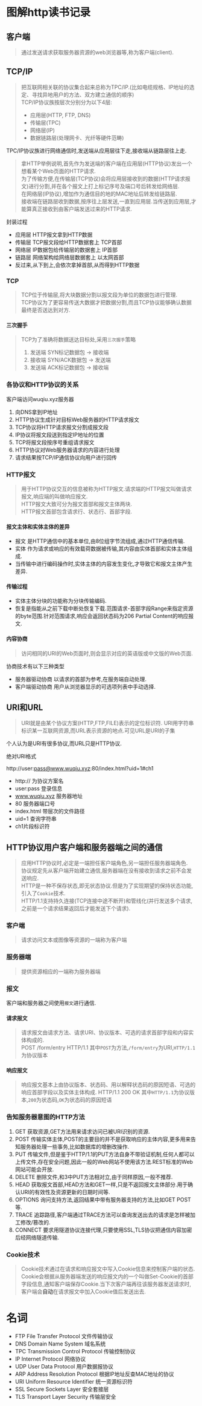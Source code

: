 # 图解http读书记录

## 客户端
> 通过发送请求获取服务器资源的web浏览器等,称为客户端(client).

## TCP/IP
> 把互联网相关联的协议集合起来总称为TPC/IP.(比如电缆规格、IP地址的选定、寻找异地用户的方法、双方建立通信的顺序)<br>
> TCP/IP协议族按层次分别分为以下4层:
> * 应用层(HTTP, FTP, DNS)
> * 传输层(TPC)
> * 网络层(IP)
> * 数据链路层(处理网卡、光纤等硬件范畴)

TPC/IP协议族进行网络通信时,发送端从应用层往下走,接收端从链路层往上走.
> 拿HTTP举例说明,首先作为发送端的客户端在应用层(HTTP协议)发出一个想看某个Web页面的HTTP请求.<br>
> 为了传输方便,在传输层(TCP协议)会将应用层接收到的数据(HTTP请求报文)进行分割,并在各个报文上打上标记序号及端口号后转发给网络层.<br>
> 在网络层(IP协议),增加作为通信目的地的MAC地址后转发给链路层.<br>
> 接收端在链路层收到数据,按序往上层发送,一直到应用层.当传送到应用层,才能算真正接收到由客户端发送过来的HTTP请求.

封装过程
* 应用层 HTTP报文拿到HTTP数据
* 传输层 TCP报文段给HTTP数据套上 TCP首部
* 网络层 IP数据包给传输层的数据套上 IP首部
* 链路层 网络架构给网络层数据套上 以太网首部
* 反过来,从下到上,会依次拿掉首部,从而得到HTTP数据

### TCP
> TCP位于传输层,将大块数据分割以报文段为单位的数据包进行管理.<br>
> TCP协议为了更容易传送大数据才把数据分割,而且TCP协议能够确认数据最终是否送达到对方.
#### 三次握手
> TCP为了准确将数据送达目标处,采用`三次握手`策略
> 1. 发送端 SYN标记数据包 -> 接收端
> 2. 接收端 SYN/ACK数据包 -> 发送端
> 3. 发送端 ACK标记数据包 -> 接收端

### 各协议和HTTP协议的关系
客户端访问wuqiu.xyz服务器
1. 向DNS拿到IP地址
2. HTTP协议生成针对目标Web服务器的HTTP请求报文
3. TCP协议将HTTP请求报文分割成报文段
4. IP协议将报文段送到指定IP地址的位置
5. TCP将报文段按序号重组请求报文
6. HTTP协议对Web服务器请求的内容进行处理
7. 请求结果按TCP/IP通信协议向用户进行回传

### HTTP报文
> 用于HTTP协议交互的信息被称为HTTP报文.请求端的HTTP报文叫做请求报文,响应端的叫做响应报文.<br>
> HTTP报文大致可分为报文首部和报文主体两块.<br>
> HTTP报文首部包含请求行、状态行、首部字段.

#### 报文主体和实体主体的差异
* 报文 是HTTP通信中的基本单位,由8位组字节流组成,通过HTTP通信传输.
* 实体 作为请求或响应的有效载荷数据被传输,其内容由实体首部和实体主体组成.
* 当传输中进行编码操作时,实体主体的内容发生变化,才导致它和报文主体产生差异.

#### 传输过程
* 实体主体分块的功能称为分块传输编码.
* 恢复是指能从之前下载中断处恢复下载.范围请求-首部字段Range来指定资源的byte范围.针对范围请求,响应会返回状态码为206 Partial Content的响应报文.

#### 内容协商
> 访问相同的URI的Web页面时,则会显示对应的英语版或中文版的Web页面.

协商技术有以下三种类型
* 服务器驱动协商 以请求的首部为参考,在服务端自动处理.
* 客户端驱动协商 用户从浏览器显示的可选项列表中手动选择.

## URI和URL
> URI就是由某个协议方案(HTTP,FTP,FILE)表示的定位标识符.
> URI用字符串标识某一互联网资源,而URL表示资源的地点.可见URL是URI的子集

个人认为是URI有很多协议,而URL只是HTTP协议.

绝对URI格式

http://user:pass@www.wuqiu.xyz:80/index.html?uid=1#ch1
* http:// 为协议方案名
* user:pass 登录信息
* www.wuqiu.xyz 服务器地址
* 80 服务器端口号
* index.html 带层次的文件路径
* uid=1 查询字符串
* ch1片段标识符

## HTTP协议用户客户端和服务器端之间的通信
> 应用HTTP协议时,必定是一端担任客户端角色,另一端担任服务器端角色.<br>
> 协议规定先从客户端开始建立通信,服务器端在没有接收到请求之前不会发送响应.<br>
> HTTP是一种不保存状态,即无状态协议.但是为了实现期望的保持状态功能,引入了`Cookie`技术.<br>
> HTTP/1.1支持持久连接(TCP连接中途不断开)和管线化(并行发送多个请求,之前是一个请求结果返回后才能发送下个请求).

### 客户端
> 请求访问文本或图像等资源的一端称为客户端
### 服务器端
> 提供资源相应的一端称为服务器端
### 报文
客户端和服务器之间使用`报文`进行通信.
#### 请求报文
> 请求报文由请求方法、请求URI、协议版本、可选的请求首部字段和内容实体构成的.<br>
> POST /form/entry HTTP/1.1 其中`POST`为方法,`/form/entry`为URI,`HTTP/1.1`为协议版本
#### 响应报文
> 响应报文基本上由协议版本、状态码、用以解释状态码的原因短语、可选的响应首部字段以及实体主体构成.
> HTTP/1.1 200 OK 其中`HTTP/1.1`为协议版本,`200`为状态码,`OK`为状态码的原因短语

### 告知服务器意图的HTTP方法
1. GET 获取资源,GET方法用来请求访问已被URI识别的资源.
2. POST 传输实体主体,POST的主要目的并不是获取响应的主体内容,更多用来告知服务器处理一些事务,比如数据库的增删改操作.
3. PUT 传输文件,但是鉴于HTTP/1.1的PUT方法自身不带验证机制,任何人都可以上传文件,存在安全问题,因此一般的Web网站不使用该方法.REST标准的Web网站可能会开放.
4. DELETE 删除文件,和3中PUT方法相对立,由于同样原因,一般不推荐.
5. HEAD 获取报文首部,HEAD方法和GET一样,只是不返回报文主体部分.用于确认URI的有效性及资源更新的日期时间等.
6. OPTIONS 询问支持方法,返回结果中带有服务器支持的方法,比如GET POST等.
7. TRACE 追踪路径,客户端通过TRACE方法可以查询发送出去的请求是怎样被加工修改/篡改的.
8. CONNECT 要求用隧道协议连接代理,只要使用SSL,TLS协议把通信内容加密后经网络隧道传输.

### Cookie技术
> Cookie技术通过在请求和响应报文中写入Cookie信息来控制客户端的状态.<br>
> Cookie会根据从服务器端发送的响应报文内的一个叫做Set-Cookie的首部字段信息,通知客户端保存Cookie.当下次客户端再往该服务器发送请求时,客户端会**自动**在请求报文中加入Cookie值后发送出去.

# 名词
* FTP File Transfer Protocol 文件传输协议
* DNS Domain Name System 域名系统
* TPC Transmission Control Protocol 传输控制协议
* IP Internet Protocol 网络协议
* UDP User Data Protocol 用户数据报协议
* ARP Address Resolution Protocol 根据IP地址反查MAC地址的协议
* URI Uniform Resource Identifier 统一资源标识符
* SSL Secure Sockets Layer 安全套接层
* TLS Transport Layer Security 传输层安全